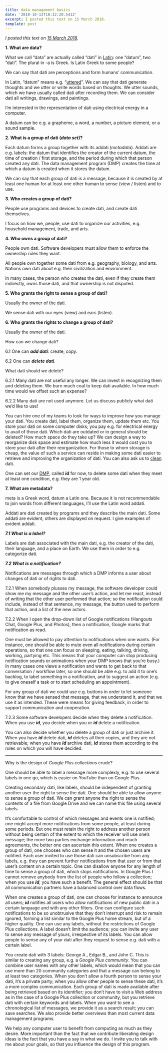 ```yaml
---
title: data management basics
date: '2018-10-13T18:12:20.541Z'
excerpt: I posted this text on 15 March 2018.
template: post
---
```

*I posted this text on* [*15 March 2018*](https://plus.google.com/+JulianDumitrascu/posts/4FxSAf3kEhe)*.*

**1\. What are data?**

What we call “data” are actually called “dati” in [Latin](http://latin-dictionary.net/definition/15652/datum-dati): one “datum”, two “dati”. The plural in -a is Greek. Is Latin Greek to some people?

We can say that dati are perceptions and form humans’ communication.

In Latin, “datum” means e.g. “[uttered](http://latin-dictionary.net/definition/18334/do-dare-dedi-datus)”. We can say that dati generate thoughts and we utter or write words based on thoughts. We utter sounds, which we have usually called dati after recording them. We can consider dati all writings, drawings, and paintings.

I’m interested in the representation of dati using electrical energy in a computer.

A datum can be e.g. a grapheme, a word, a number, a picture element, or a sound sample.

**2\. What is a group of dati (*data set*)?**

Each datum forms a group together with its addati (*metadata*). Addati are e.g. labels: the datum that identifies the creator of the current datum, the time of creation / first storage, and the period during which that person created any dati. The data management program (DMP) creates the time at which a datum is created when it stores the datum.

We can say that each group of dati is a message, because it is created by at least one human for at least one other human to sense (view / listen) and to use.

**3\. Who creates a group of dati?**

People use programs and devices to create dati, and create dati themselves.

I focus on how we, people, use dati to organize our activities, e.g. household management, trade, and arts.

**4\. Who owns a group of dati?**

People own dati. Software developers must allow them to enforce the ownership rules they want.

All people own together some dati from e.g. geography, biology, and arts. Nations own dati about e.g. their civilization and environment.

In many cases, the person who creates the dati, even if they create them indirectly, owns those dati, and that ownership is not disputed.

**5\. Who grants the right to sense a group of dati?**

Usually the owner of the dati.

We sense dati with our eyes (view) and ears (listen).

**6\. Who grants the rights to change a group of dati?**

Usually the owner of the dati.

How can we change dati?

6.1 One can ***add dati***: create, copy.

6.2 One can ***delete dati***.

What dati should we delete?

6.2.1 Many dati are not useful any longer. We can invest in recognizing them and deleting them. We burn much coal to keep dati available. In how much time would we offset such an expense?

6.2.2 Many dati are not used anymore. Let us discuss publicly what dati we’d like to use!

You can hire one of my teams to look for ways to improve how you manage your dati. You create dati, label them, organize them, update them etc. You store your dati on some computer disks; you pay e.g. for electrical energy to avail of those dati. Which dati are outdated or in general should be deleted? How much space do they take up? We can design a way to reorganize disk space and estimate how much less it would cost you to store your dati after their reorganization. For those to whom storage is cheap, the value of such a service can reside in making some dati easier to retrieve and improving the organization of dati. You can also ask us to [clean](https://en.wikipedia.org/wiki/Data_cleansing) dati.

One can set our [DMP](https://www.sol.enterprises/ask-for/software), called ***id*** for now, to delete some dati when they meet at least one condition, e.g. they are 1 year old.

**7\. What are metadata?**

meta is a Greek word, datum a Latin one. Because it is not recommendable to join words from different languages, I’ll use the Latin word addati.

Addati are dati created by programs and they describe the main dati. Some addati are evident, others are displayed on request. I give examples of evident addati.

***7.1 What is a label?***

Labels are dati associated with the main dati, e.g. the creator of the dati, their language, and a place on Earth. We use them in order to e.g. categorize dati.

***7.2 What is a notification?***

Notifications are messages through which a DMP informs a user about changes of dati or of rights to dati.

7.2.1 When somebody plusses my message, the software developer could show me my message and the other user’s action, and let me react, instead of writing that the other user performed that action; so the notification could include, instead of that sentence, my message, the button used to perform that action, and a list of the new actors.

7.2.2 When I open the drop-down list of Google notifications (Hangouts Chat, Google Plus, and Photos), then a notification, Google marks that notification as read.

One must be allowed to pay attention to notifications when one wants. (For instance, one should be able to mute even all notifications during certain operations, so that one can focus on sleeping, eating, talking, driving, working, partying etc. This means that your computer can stop producing notification sounds or animations when your DMP knows that you’re busy.) In many cases one views a notification and wants to get back to that conversation / workflow later, so one should be able e.g. to add it to one’s backlog, to label something in a notification, and to suggest an action (e.g. to give oneself a task or to start scheduling an appointment).

For any group of dati we could use e.g. buttons in order to let someone know that we have sensed that message, that we understand it, and that we use it as intended. These were means for giving feedback, in order to support communication and cooperation.

7.2.3 Some software developers decide when they delete a notification. When you use ***id***, you decide when you or ***id*** delete a notification.

You can also decide whether you delete a group of dati or just archive it. When you have ***id*** delete dati, ***id*** deletes all their copies, and they are not retrievable; when you have ***id*** archive dati, ***id*** stores them according to the rules on which you will have decided.

* * *

Why is the design of *Google Plus collections* crude?

One should be able to label a message more complexly, e.g. to use several labels in one go, which is easier on YouTube than on Google Plus.

Creating secondary dati, like labels, should be independent of granting another user the right to sense the dati. One should be able to allow anyone to sense a group of dati. We can grant anyone the right to sense the contents of a file from Google Drive and we can name this file using several labels.

It’s comfortable to control of which messages and events one is notified; one might accept more notifications from some people, at least during some periods. But one must retain the right to address another person without being certain of the extent to which the receiver will use one’s message; the more two parties exchange information and reach agreements, the better one can ascertain this extent. When one creates a group of dati, one chooses who can sense it and the chosen users are notified. Each user invited to use those dati can unsubscribe from any labels, e.g. they can prevent further notifications from that user or from that user’s content on a certain topic. One can disallow anyone for any length of time to sense a group of dati, which stops notifications. In Google Plus I cannot remove anybody from the list of people who follow a collection; when you use ***id***, you have such a benefit. The general effect should be that all communication partners have a balanced control over data flows.

When one creates a group of dati, one can choose for instance to announce all users; ***id*** notifies all users who allow notifications of new public dati in a certain language and with any other filters. One can configure such notifications to be so unobtrusive that they don’t interrupt and risk to remain ignored, forming a list similar to the Google Plus home stream, but of a higher quality. One can use any labels, without the restrictions of Google Plus collections. A label doesn’t limit the audience; you can invite any user to sense any message of yours, irrespective of its labels. You can allow people to sense any of your dati after they request to sense e.g. dati with a certain label.

You create dati with 3 labels: George A., Edgar B., and John C. This is similar to creating any group, e.g. a *Google Plus community*. You can combine user names with any other labels, which would mean that you can use more than 20 community categories and that a message can belong to at least two categories. When you don’t allow a fourth person to sense your dati, it’s a private party; when you allow other people to sense these dati, it’s a more complex communication. Each group of dati is made available after being retrieved based on its identifier; you don’t have to visit a Web address as in the case of a Google Plus collection or community, but you retrieve dati with certain keywords and labels. When you want to see a chronological list of messages, we provide it as a search result; you can save searches. We also provide better overviews than most current data management programs.

We help any computer user to benefit from computing as much as they desire. More important than the fact that we contribute liberating design ideas is the fact that you have a say in what we do. I invite you to talk with me about your goals, so that you influence the design of this program.

